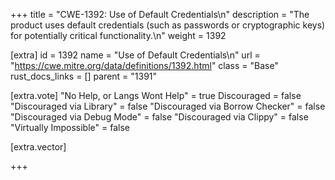+++
title = "CWE-1392: Use of Default Credentials\n"
description = "The product uses default credentials (such as passwords or cryptographic keys) for potentially critical functionality.\n"
weight = 1392

[extra]
id = 1392
name = "Use of Default Credentials\n"
url = "https://cwe.mitre.org/data/definitions/1392.html"
class = "Base"
rust_docs_links = []
parent = "1391"

[extra.vote]
"No Help, or Langs Wont Help" = true
Discouraged = false
"Discouraged via Library" = false
"Discouraged via Borrow Checker" = false
"Discouraged via Debug Mode" = false
"Discouraged via Clippy" = false
"Virtually Impossible" = false

[extra.vector]

+++